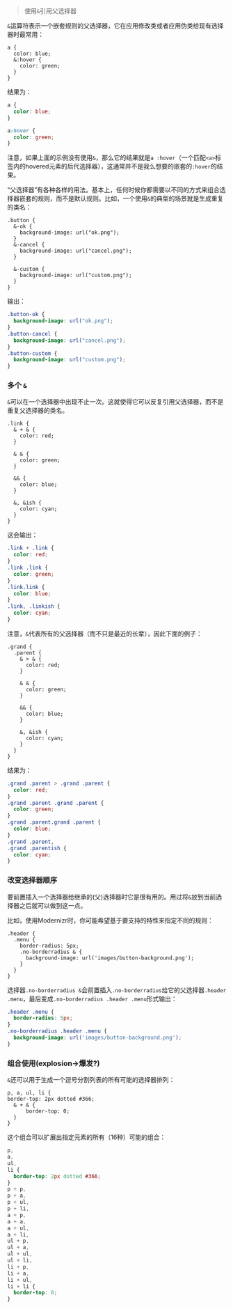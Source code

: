 > 使用`&`引用父选择器

`&`运算符表示一个嵌套规则的父选择器，它在应用修改类或者应用伪类给现有选择器时最常用：

```less
a {
  color: blue;
  &:hover {
    color: green;
  }
}
```

结果为：

```css
a {
  color: blue;
}

a:hover {
  color: green;
}
```

注意，如果上面的示例没有使用`&`，那么它的结果就是`a :hover`（一个匹配`<a>`标签内的hovered元素的后代选择器），这通常并不是我么想要的嵌套的`:hover`的结果。

“父选择器”有各种各样的用法。基本上，任何时候你都需要以不同的方式来组合选择器嵌套的规则，而不是默认规则。比如，一个使用`&`的典型的场景就是生成重复的类名：

```less
.button {
  &-ok {
    background-image: url("ok.png");
  }
  &-cancel {
    background-image: url("cancel.png");
  }

  &-custom {
    background-image: url("custom.png");
  }
}
```

输出：

```css
.button-ok {
  background-image: url("ok.png");
}
.button-cancel {
  background-image: url("cancel.png");
}
.button-custom {
  background-image: url("custom.png");
}
```

### 多个 `&`

`&`可以在一个选择器中出现不止一次。这就使得它可以反复引用父选择器，而不是重复父选择器的类名。

```less
.link {
  & + & {
    color: red;
  }

  & & {
    color: green;
  }

  && {
    color: blue;
  }

  &, &ish {
    color: cyan;
  }
}
```

这会输出：

```css
.link + .link {
  color: red;
}
.link .link {
  color: green;
}
.link.link {
  color: blue;
}
.link, .linkish {
  color: cyan;
}
```

注意，`&`代表所有的父选择器（而不只是最近的长辈），因此下面的例子：

```less
.grand {
  .parent {
    & > & {
      color: red;
    }

    & & {
      color: green;
    }

    && {
      color: blue;
    }

    &, &ish {
      color: cyan;
    }
  }
}
```

结果为：

```css
.grand .parent > .grand .parent {
  color: red;
}
.grand .parent .grand .parent {
  color: green;
}
.grand .parent.grand .parent {
  color: blue;
}
.grand .parent,
.grand .parentish {
  color: cyan;
}
```


### 改变选择器顺序

要前置插入一个选择器给继承的(父)选择器时它是很有用的。用过将`&`放到当前选择器之后就可以做到这一点。

比如，使用Modernizr时，你可能希望基于要支持的特性来指定不同的规则：

```less
.header {
  .menu {
    border-radius: 5px;
    .no-borderradius & {
      background-image: url('images/button-background.png');
    }
  }
}
```

选择器`.no-borderradius &`会前置插入`.no-borderradius`给它的父选择器`.header .menu`，最后变成`.no-borderradius .header .menu`形式输出：

```css
.header .menu {
  border-radius: 5px;
}
.no-borderradius .header .menu {
  background-image: url('images/button-background.png');
}
```


### 组合使用(explosion->爆发?)

`&`还可以用于生成一个逗号分割列表的所有可能的选择器排列：


```less
p, a, ul, li {
border-top: 2px dotted #366;
  & + & {
      border-top: 0;
  }
}
```
这个组合可以扩展出指定元素的所有（16种）可能的组合：

```css
p,
a,
ul,
li {
  border-top: 2px dotted #366;
}
p + p,
p + a,
p + ul,
p + li,
a + p,
a + a,
a + ul,
a + li,
ul + p,
ul + a,
ul + ul,
ul + li,
li + p,
li + a,
li + ul,
li + li {
  border-top: 0;
}
```
